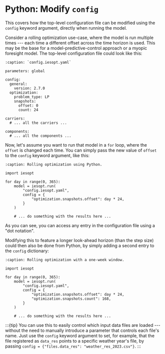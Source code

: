 # Python: Modify `config`

This covers how the top-level configuration file can be modified using the `config` keyword argument, directly when
running the model.

Consider a rolling optimization use-case, where the model is run multiple times --- each time a different offset across
the time horizon is used. This may be the base for a model-predictive-control approach or a myopic foresight model. The
top-level configuration file could look like this:

```{code-block} yaml
:caption: `config.iesopt.yaml`

parameters: global

config:
  general:
    version: 2.7.0
  optimization:
    problem_type: LP
    snapshots:
      offset: 0
      count: 24

carriers:
  # ... all the carriers ...

components:
  # ... all the components ...
```

Now, let's assume you want to run that model in a `for` loop, where the `offset` is changed each time. You can
simply pass the new value of `offset` to the `config` keyword argument, like this:

```{code-block} python
:caption: Rolling optimization using Python.

import iesopt

for day in range(0, 365):
    model = iesopt.run(
        "config.iesopt.yaml",
        config = {
            "optimization.snapshots.offset": day * 24,
        }
    )

    # ... do something with the results here ...
```

As you can see, you can access any entry in the configuration file using a "dot notation".

Modifying this to feature a longer look-ahead horizon (than the step size) could then also be done from Python, by
simply adding a second entry to the `config` dictionary:

```{code-block} python
:caption: Rolling optimization with a one-week window.

import iesopt

for day in range(0, 365):
    model = iesopt.run(
        "config.iesopt.yaml",
        config = {
            "optimization.snapshots.offset": day * 24,
            "optimization.snapshots.count": 168,
        }
    )

    # ... do something with the results here ...
```

:::{tip}
You can use this to easily control which input data files are loaded --- without the need to manually introduce a
parameter that controls each file's name. Just use the `config` keyword argument to set, for example, that the file
registered as `data_res` points to a specific weather year's file, by passing `config = {"files.data_res": "weather_res_2023.csv"}`.
:::
